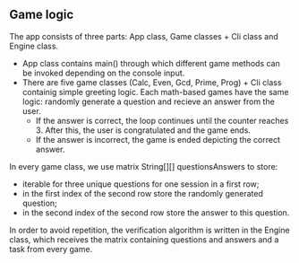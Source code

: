 
## Game logic

The app consists of three parts: App class, Game classes + Cli class and Engine class.

* App class contains main() through which different game methods can be invoked depending on the console input.
* There are five game classes (Calc, Even, Gcd, Prime, Prog) + Cli class containig simple greeting logic. Each math-based games have the same logic: randomly generate a question and recieve an answer from the user.
  * If the answer is correct, the loop continues until the counter reaches 3. After this, the user is congratulated and the game ends.
  * If the answer is incorrect, the game is ended depicting the correct answer. 

In every game class, we use matrix String[][] questionsAnswers to store:
* iterable for three unique questions for one session in a first row;
* in the first index of the second row store the randomly generated question;
* in the second index of the second row store the answer to this question.

In order to avoid repetition, the verification algorithm is written in the Engine class, which receives the matrix containing questions and answers and a task from every game.
